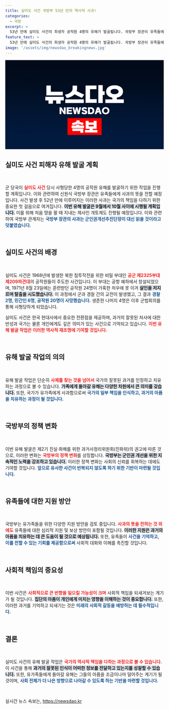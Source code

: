 ```yaml
---
title: 실미도 사건 국방부 53년 만의 역사적 사과!
categories:
  - 국방
excerpt: >
  53년 만에 실미도 사건의 희생자 공작원 4명의 유해가 발굴됩니다. 국방부 장관이 유족들에게 사과할 예정이며, 과거사 정리가 진행됩니다. 이 결정이 가져올 변화에 대한 관심이 쏠리고 있습니다.
feature_text: >
  53년 만에 실미도 사건의 희생자 공작원 4명의 유해가 발굴됩니다. 국방부 장관이 유족들에게 사과할 예정이며, 과거사 정리가 진행됩니다. 이 결정이 가져올 변화에 대한 관심이 쏠리고 있습니다.
image: '/assets/img/newsdao_breakingnews.jpg'
---
```


<p><img src="/assets/img/newsdao_breakingnews.jpg" alt="implanttips 속보" /></p>

<h2 data-ke-size="size26">실미도 사건 피해자 유해 발굴 계획</h2>

<p data-ke-size="size16">&nbsp;</p>

<p data-ke-size="size16">군 당국이 <b><span style="color: #ee2323;">실미도 사건</span></b> 당시 사형당한 4명의 공작원 유해를 발굴하기 위한 작업을 진행할 계획입니다. 이와 관련하여 신원식 국방부 장관은 유족들에게 사과의 뜻을 전할 예정입니다. 사건 발생 후 52년 만에 이루어지는 이러한 사과는 국가의 책임을 다하기 위한 중요한 첫 걸음으로 여겨집니다. <b><span style="background-color: #21538527;">이번 유해 발굴은 9월에서 10월 사이에 시행될 계획입니다.</span></b> 이를 위해 처음 땅을 팔 때 지내는 제사인 개토제도 진행될 예정입니다.  이와 관련하여 국방부 관계자는 <b><span style="color: #1a5490;">국방부 장관의 사과는 군인권개선추진단장이 대신 읽을 것이라고 덧붙였습니다.</span></b></p>

<p data-ke-size="size16">&nbsp;</p>

<h2 data-ke-size="size26">실미도 사건의 배경</h2>

<p data-ke-size="size16">&nbsp;</p>

<p data-ke-size="size16">실미도 사건은 1968년에 발생한 북한 침투작전을 위한 비밀 부대인 <b><span style="color: #ee2323;">공군 제2325부대 제209파견대</span></b>의 공작원들이 주도한 사건입니다. 이 부대는 공항 예하에서 창설되었으며, 1971년 8월 23일에는 훈련받던 공작원 24명이 가혹한 처우에 못 이겨 <b><span style="background-color: #21538527;">살인을 저지르며 탈출을 시도했습니다.</span></b> 이 과정에서 군과 경찰 간의 교전이 발생했고, 그 결과 <b><span style="color: #1a5490;">경찰 2명, 민간인 6명, 공작원 20명이 사망했습니다.</span></b> 생존한 나머지 4명은 이후 군법회의를 통해 사형당하게 되었습니다.</p>

<p data-ke-size="size16">실미도 사건은 한국 현대사에서 중요한 전환점을 제공하며, 과거의 잘못된 처사에 대한 반성과 국가는 물론 개인에게도 깊은 의미가 있는 사건으로 기억되고 있습니다. <b><span style="color: #ee2323;">이번 유해 발굴 작업은 이러한 역사적 재조명에 기여할 것입니다.</span></b></p>

<p data-ke-size="size16">&nbsp;</p>

<h2 data-ke-size="size26">유해 발굴 작업의 의의</h2>

<p data-ke-size="size16">&nbsp;</p>

<p data-ke-size="size16">유해 발굴 작업은 단순히 <b><span style="color: #ee2323;">사체를 찾는 것을 넘어서</span></b> 국가의 잘못된 과거를 인정하고 치유하는 과정으로 볼 수 있습니다. <b><span style="background-color: #21538527;">가족에게 돌아갈 유해는 다양한 차원에서 큰 의미를 갖습니다.</span></b> 또한, 국가가 유가족에게 사과함으로써 <b><span style="color: #1a5490;">국가의 일부 책임을 인식하고, 과거의 아픔을 치유하는 과정이 될 것입니다.</span></b></p>

<p data-ke-size="size16">&nbsp;</p>

<h2 data-ke-size="size26">국방부의 정책 변화</h2>

<p data-ke-size="size16">&nbsp;</p>

<p data-ke-size="size16">이번 유해 발굴은 제2기 진실·화해를 위한 과거사정리위원회(진화위)의 권고에 따른 것으로, 이러한 변화는 <b><span style="color: #ee2323;">국방부의 정책 변화</span></b>를 상징합니다. <b><span style="background-color: #21538527;">국방부는 군인권 개선을 위한 지속적인 노력을 강조하고 있습니다.</span></b> 이러한 정책 변화는 사회의 신뢰를 회복하는 데에도 기여할 것입니다. <b><span style="color: #1a5490;">앞으로 유사한 사건이 반복되지 않도록 하기 위한 기반이 마련될 것입니다.</span></b></p>

<p data-ke-size="size16">&nbsp;</p>

<h2 data-ke-size="size26">유족들에 대한 지원 방안</h2>

<p data-ke-size="size16">&nbsp;</p>

<p data-ke-size="size16">국방부는 유가족들을 위한 다양한 지원 방안을 검토 중입니다. <b><span style="color: #ee2323;">사과의 뜻을 전하는 것 외에도</span></b> 유족들에 대한 심리적 지원 및 보상 방안이 포함될 것입니다. <b><span style="background-color: #21538527;">이러한 지원은 과거의 아픔을 치유하는 데 큰 도움이 될 것으로 예상됩니다.</span></b> 또한, 유족들이 <b><span style="color: #1a5490;">사건을 기억하고, 이를 전할 수 있는 기회를 제공함으로써</span></b> 사회적 대화와 이해를 촉진할 것입니다. </p>

<p data-ke-size="size16">&nbsp;</p>

<h2 data-ke-size="size26">사회적 책임의 중요성</h2>

<p data-ke-size="size16">&nbsp;</p>

<p data-ke-size="size16">이번 사건은 <b><span style="color: #ee2323;">사회적으로 큰 반향을 일으킬 가능성이 크며</span></b> 사회적 책임을 되새겨보는 계기가 될 것입니다. <b><span style="background-color: #21538527;">집단의 아픔이 개인에게 미치는 영향을 이해하는 것이 중요합니다.</span></b> 또한, 이러한 과거를 기억하고 되새기는 것은 <b><span style="color: #1a5490;">미래의 사회적 갈등을 예방하는 데 필수적입니다.</span></b></p>

<p data-ke-size="size16">&nbsp;</p>

<h2 data-ke-size="size26">결론</h2>

<p data-ke-size="size16">&nbsp;</p>

<p data-ke-size="size16">실미도 사건의 유해 발굴 작업은 <b><span style="color: #ee2323;">국가의 역사적 책임을 다하는 과정으로 볼 수 있습니다.</span></b> 이 사건을 통해 <b><span style="background-color: #21538527;">과거의 잘못된 인식이 어떠한 정보를 전달하고 있는지를 성찰할 수 있습니다.</span></b> 또한, 유가족들에게 돌아갈 유해는 그들의 아픔을 조금이나마 덜어주는 계기가 될 것이며, <b><span style="color: #1a5490;">사회 전체가 더 나은 방향으로 나아갈 수 있도록 하는 기반을 마련할 것입니다.</span></b></p>

<p data-ke-size="size16">&nbsp;</p>
실시간 뉴스 속보는, <a href="https://newsdao.kr" rel="dofollow">https://newsdao.kr</a>


